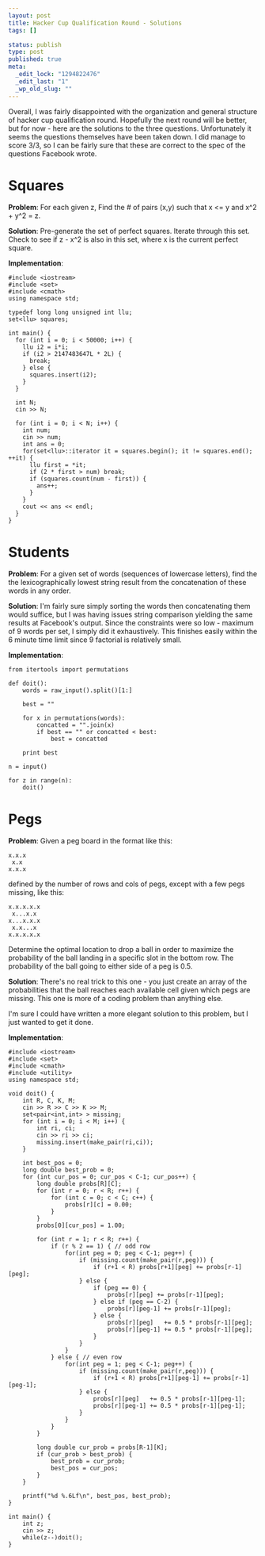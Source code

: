 ```yaml
--- 
layout: post
title: Hacker Cup Qualification Round - Solutions
tags: []

status: publish
type: post
published: true
meta: 
  _edit_lock: "1294822476"
  _edit_last: "1"
  _wp_old_slug: ""
---
```

Overall, I was fairly disappointed with the organization and general structure of hacker cup qualification round. Hopefully the next round will be better, but for now - here are the solutions to the three questions. Unfortunately it seems the questions themselves have been taken down. I did manage to score 3/3, so I can be fairly sure that these are correct to the spec of the questions Facebook wrote.

Squares
=====

**Problem**: For each given z,  Find the # of pairs (x,y) such that x <= y and x^2 + y^2 = z.

**Solution**: Pre-generate the set of perfect squares. Iterate through this set. Check to see if z - x^2 is also in this set, where x is the current perfect square.

**Implementation**:

    #include <iostream>
    #include <set>
    #include <cmath>
    using namespace std;
    
    typedef long long unsigned int llu;
    set<llu> squares;
    
    int main() {
      for (int i = 0; i < 50000; i++) {
        llu i2 = i*i;
        if (i2 > 2147483647L * 2L) {
          break;
        } else {
          squares.insert(i2);
        }
      }
    
      int N;
      cin >> N;
    
      for (int i = 0; i < N; i++) {
        int num;
        cin >> num;
        int ans = 0;
        for(set<llu>::iterator it = squares.begin(); it != squares.end(); ++it) {
          llu first = *it;
          if (2 * first > num) break;
          if (squares.count(num - first)) {
            ans++;
          }
        }
        cout << ans << endl;
      }
    }

Students
======

**Problem**: For a given set of words (sequences of lowercase letters), find the the lexicographically lowest string result from the concatenation of these words in any order.

**Solution**: I'm fairly sure simply sorting the words then concatenating them would suffice, but I was having issues string comparison yielding the same results at Facebook's output. Since the constraints were so low - maximum of 9 words per set, I simply did it exhaustively. This finishes easily within the 6 minute time limit since 9 factorial is relatively small.

**Implementation**:

    from itertools import permutations
    
    def doit():
        words = raw_input().split()[1:]
    
        best = ""
    
        for x in permutations(words):
            concatted = "".join(x)
            if best == "" or concatted < best:
                best = concatted
    
        print best
    
    n = input()
    
    for z in range(n):
        doit() 

Pegs
===

**Problem**: Given a peg board in the format like this:

    x.x.x
     x.x
    x.x.x

defined by the number of rows and cols of pegs, except with a few pegs missing, like this:

    x.x.x.x.x
     x...x.x
    x...x.x.x
     x.x...x
    x.x.x.x.x
    
Determine the optimal location to drop a ball in order to maximize the probability of the ball landing in a specific slot in the bottom row. The probability of the ball going to either side of a peg is 0.5.

**Solution**: There's no real trick to this one - you just create an array of the probabilities that the ball reaches each available cell given which pegs are missing. This one is more of a coding problem than anything else.

I'm sure I could have written a more elegant solution to this problem, but I just wanted to get it done.

**Implementation**:


    #include <iostream>
    #include <set>
    #include <cmath>
    #include <utility>
    using namespace std;

    void doit() {
        int R, C, K, M;    
        cin >> R >> C >> K >> M;
        set<pair<int,int> > missing;
        for (int i = 0; i < M; i++) {
            int ri, ci;
            cin >> ri >> ci;
            missing.insert(make_pair(ri,ci));
        }
        
        int best_pos = 0;
        long double best_prob = 0;
        for (int cur_pos = 0; cur_pos < C-1; cur_pos++) {
            long double probs[R][C];
            for (int r = 0; r < R; r++) {
                for (int c = 0; c < C; c++) {
                    probs[r][c] = 0.00;
                }
            }
            probs[0][cur_pos] = 1.00;
    
            for (int r = 1; r < R; r++) {
                if (r % 2 == 1) { // odd row
                    for(int peg = 0; peg < C-1; peg++) {
                        if (missing.count(make_pair(r,peg))) {
                            if (r+1 < R) probs[r+1][peg] += probs[r-1][peg];
                        } else {
                            if (peg == 0) {
                                probs[r][peg] += probs[r-1][peg];
                            } else if (peg == C-2) {
                                probs[r][peg-1] += probs[r-1][peg];
                            } else {
                                probs[r][peg]   += 0.5 * probs[r-1][peg];
                                probs[r][peg-1] += 0.5 * probs[r-1][peg];
                            }
                        }
                    }
                } else { // even row
                    for(int peg = 1; peg < C-1; peg++) {
                        if (missing.count(make_pair(r,peg))) {
                            if (r+1 < R) probs[r+1][peg-1] += probs[r-1][peg-1];
                        } else {
                            probs[r][peg]   += 0.5 * probs[r-1][peg-1];
                            probs[r][peg-1] += 0.5 * probs[r-1][peg-1];
                        }
                    }
                }
            }
    
            long double cur_prob = probs[R-1][K];
            if (cur_prob > best_prob) {
                best_prob = cur_prob;
                best_pos = cur_pos;
            }
        }
    
        printf("%d %.6Lf\n", best_pos, best_prob);
    }
    
    int main() {
        int z;
        cin >> z;
        while(z--)doit();
    }
